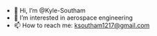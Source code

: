 - 👋 Hi, I’m @Kyle-Southam
- 👀 I’m interested in aerospace engineering
- 📫 How to reach me: ksoutham1217@gmail.com

<!---
Kyle-Southam/Kyle-Southam is a ✨ special ✨ repository because its `README.md` (this file) appears on your GitHub profile.
You can click the Preview link to take a look at your changes.
--->
